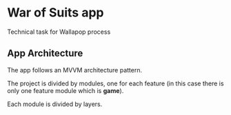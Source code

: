 # War of Suits app
Technical task for Wallapop process

## App Architecture

The app follows an MVVM architecture pattern.

The project is divided by modules, one for each feature (in this case there is only one feature module which is **game**).

Each module is divided by layers.

